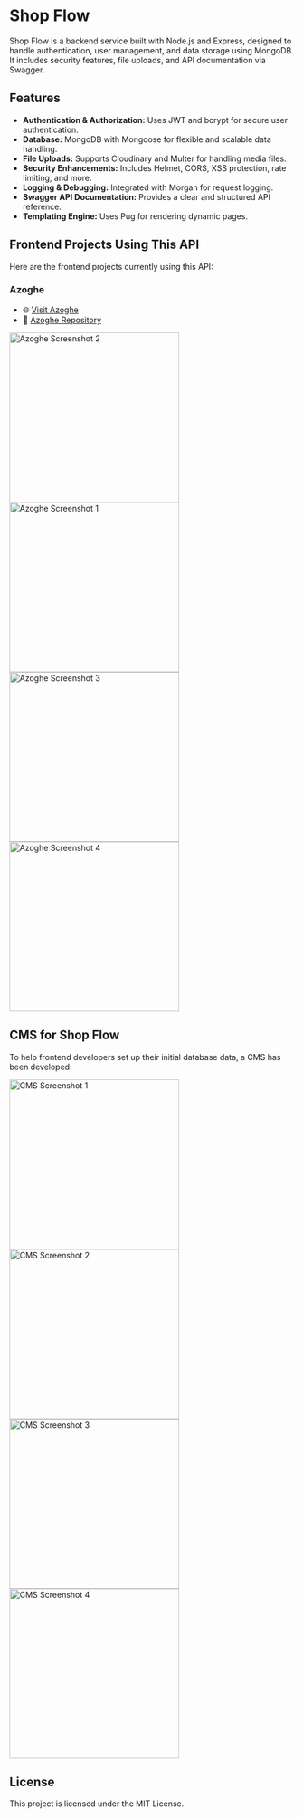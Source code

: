 # Shop Flow

Shop Flow is a backend service built with Node.js and Express, designed to handle authentication, user management, and data storage using MongoDB. It includes security features, file uploads, and API documentation via Swagger.

## Features

- **Authentication & Authorization:** Uses JWT and bcrypt for secure user authentication.
- **Database:** MongoDB with Mongoose for flexible and scalable data handling.
- **File Uploads:** Supports Cloudinary and Multer for handling media files.
- **Security Enhancements:** Includes Helmet, CORS, XSS protection, rate limiting, and more.
- **Logging & Debugging:** Integrated with Morgan for request logging.
- **Swagger API Documentation:** Provides a clear and structured API reference.
- **Templating Engine:** Uses Pug for rendering dynamic pages.

## Frontend Projects Using This API

Here are the frontend projects currently using this API:

### Azoghe

- 🌐 [Visit Azoghe](https://azogeh.onrender.com)
- 🔗 [Azoghe Repository](https://github.com/m-mohammad-d/azogeh)
<p>
  <img src="azoghe1.jpeg" alt="Azoghe Screenshot 2" width="300"/>
  <img src="azoghe2.jpeg" alt="Azoghe Screenshot 1" width="300"/>
  <img src="azoghe3.jpeg" alt="Azoghe Screenshot 3" width="300"/>
  <img src="azoghe4.jpeg" alt="Azoghe Screenshot 4" width="300"/>
</p>

## CMS for Shop Flow

To help frontend developers set up their initial database data, a CMS has been developed:

<p>
  <img src="cms1.png" alt="CMS Screenshot 1" width="300"/>
  <img src="cms2.png" alt="CMS Screenshot 2" width="300"/>
  <img src="cms3.png" alt="CMS Screenshot 3" width="300"/>
  <img src="cms4.jpeg" alt="CMS Screenshot 4" width="300"/>
</p>

## License

This project is licensed under the MIT License.
